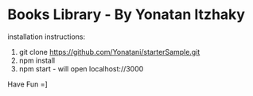 
<h1 >Books Library - By Yonatan Itzhaky</h1>

installation instructions:
1. git clone https://github.com/Yonatani/starterSample.git
2. npm install
3. npm start - will open localhost://3000

Have Fun =]
